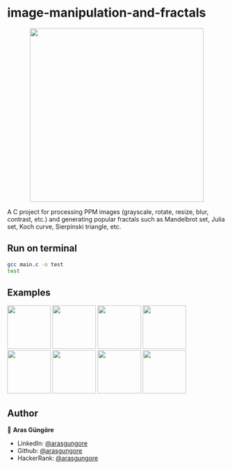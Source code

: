 # image-manipulation-and-fractals
<p align="center"><img src="https://github.com/arasgungore/image-manipulation-and-fractals/blob/master/jpg/all_in_1.jpg" width="400" ></p>

A C project for processing PPM images (grayscale, rotate, resize, blur, contrast, etc.) and generating popular fractals such as Mandelbrot set, Julia set, Koch curve, Sierpinski triangle, etc.

## Run on terminal

```sh
gcc main.c -o test
test
```

## Examples

<p float="left">
  <img src="https://github.com/arasgungore/image-manipulation-and-fractals/blob/master/jpg/west_1.jpg" width="100" />
  <img src="https://github.com/arasgungore/image-manipulation-and-fractals/blob/master/jpg/west_1_negative.jpg" width="100" />
  <img src="https://github.com/arasgungore/image-manipulation-and-fractals/blob/master/jpg/west_1_grayscale.jpg" width="100" />
  <img src="https://github.com/arasgungore/image-manipulation-and-fractals/blob/master/jpg/west_1_sepia.jpg" width="100" />
  <img src="https://github.com/arasgungore/image-manipulation-and-fractals/blob/master/jpg/west_1_brightness_50.jpg" width="100" />
  <img src="https://github.com/arasgungore/image-manipulation-and-fractals/blob/master/jpg/west_1_contrast_50.jpg" width="100" />
  <img src="https://github.com/arasgungore/image-manipulation-and-fractals/blob/master/jpg/west_1_hue_135.jpg" width="100" />
  <img src="https://github.com/arasgungore/image-manipulation-and-fractals/blob/master/jpg/west_1_blurred_3.jpg" width="100" />
</p>

## Author

👤 **Aras Güngöre**

* LinkedIn: [@arasgungore](https://www.linkedin.com/in/arasgungore)
* Github: [@arasgungore](https://github.com/arasgungore)
* HackerRank: [@arasgungore](https://www.hackerrank.com/arasgungore)
